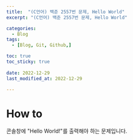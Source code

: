 ```yaml
---
title:  "(C언어) 백준 2557번 문제, Hello World" 
excerpt: "(C언어) 백준 2557번 문제, Hello World"

categories:
  - Blog
tags:
  - [Blog, Git, Github,]

toc: true
toc_sticky: true
 
date: 2022-12-29
last_modified_at: 2022-12-29

---
```



# How to
콘솔창에 "Hello World!"를 출력해야 하는 문제입니다.


